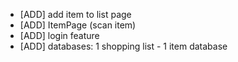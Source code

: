 - [ADD] add item to list page
- [ADD] ItemPage (scan item)
- [ADD] login feature
- [ADD] databases: 1 shopping list - 1 item database
